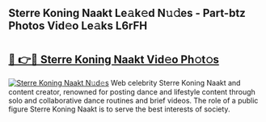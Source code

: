## Sterre Koning Naakt Le𝚊k𝚎d N𝚞𝚍es - Part-btz Photos Vid𝚎o Le𝚊ks L6rFH

# <h2><a href="http://fb81oa.evod.top/?m=Sterre+Koning+Naakt">🔗 👉🔴 Sterre Koning Naakt Vid𝚎o Ph𝚘t𝚘s</a></h2>

[![Sterre Koning Naakt N𝚞d𝚎s](https://i.imgur.com/8V9OHl7.gif)](http://fb81oa.evod.top/?m=Sterre+Koning+Naakt)
Web celebrity Sterre Koning Naakt and content creator, renowned for posting dance and lifestyle content through solo and collaborative dance routines and brief videos. The role of a public figure Sterre Koning Naakt is to serve the best interests of society. 
